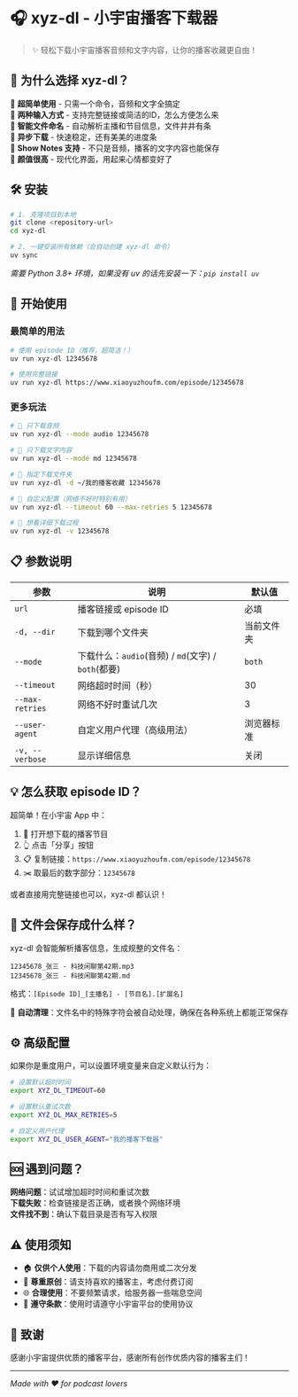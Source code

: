 # 🎧 xyz-dl - 小宇宙播客下载器

> ✨ 轻松下载小宇宙播客音频和文字内容，让你的播客收藏更自由！

## 🌟 为什么选择 xyz-dl？

🎵 **超简单使用** - 只需一个命令，音频和文字全搞定  
📱 **两种输入方式** - 支持完整链接或简洁的ID，怎么方便怎么来  
🎯 **智能文件命名** - 自动解析主播和节目信息，文件井井有条  
🚀 **异步下载** - 快速稳定，还有美美的进度条  
📝 **Show Notes 支持** - 不只是音频，播客的文字内容也能保存  
🎨 **颜值很高** - 现代化界面，用起来心情都变好了  

## 🛠️ 安装

```bash
# 1. 克隆项目到本地
git clone <repository-url>
cd xyz-dl

# 2. 一键安装所有依赖（会自动创建 xyz-dl 命令）
uv sync
```

*需要 Python 3.8+ 环境，如果没有 uv 的话先安装一下：`pip install uv`*

## 🚀 开始使用

### 最简单的用法
```bash
# 使用 episode ID（推荐，超简洁！）
uv run xyz-dl 12345678

# 使用完整链接
uv run xyz-dl https://www.xiaoyuzhoufm.com/episode/12345678
```

### 更多玩法

```bash
# 🎵 只下载音频
uv run xyz-dl --mode audio 12345678

# 📝 只下载文字内容
uv run xyz-dl --mode md 12345678

# 📁 指定下载文件夹
uv run xyz-dl -d ~/我的播客收藏 12345678

# 🔧 自定义配置（网络不好时特别有用）
uv run xyz-dl --timeout 60 --max-retries 5 12345678

# 👀 想看详细下载过程
uv run xyz-dl -v 12345678
```

## 📋 参数说明

| 参数 | 说明 | 默认值 |
|------|------|--------|
| `url` | 播客链接或 episode ID | 必填 |
| `-d, --dir` | 下载到哪个文件夹 | 当前文件夹 |
| `--mode` | 下载什么：`audio`(音频) / `md`(文字) / `both`(都要) | `both` |
| `--timeout` | 网络超时时间（秒） | 30 |
| `--max-retries` | 网络不好时重试几次 | 3 |
| `--user-agent` | 自定义用户代理（高级用法） | 浏览器标准 |
| `-v, --verbose` | 显示详细信息 | 关闭 |

## 💡 怎么获取 episode ID？

超简单！在小宇宙 App 中：

1. 📱 打开想下载的播客节目
2. 👆 点击「分享」按钮  
3. 📋 复制链接：`https://www.xiaoyuzhoufm.com/episode/12345678`
4. ✂️ 取最后的数字部分：`12345678`

或者直接用完整链接也可以，xyz-dl 都认识！

## 📂 文件会保存成什么样？

xyz-dl 会智能解析播客信息，生成规整的文件名：

```
12345678_张三 - 科技闲聊第42期.mp3
12345678_张三 - 科技闲聊第42期.md
```

格式：`[Episode ID]_[主播名] - [节目名].[扩展名]`

🧹 **自动清理**：文件名中的特殊字符会被自动处理，确保在各种系统上都能正常保存

## ⚙️ 高级配置

如果你是重度用户，可以设置环境变量来自定义默认行为：

```bash
# 设置默认超时时间
export XYZ_DL_TIMEOUT=60

# 设置默认重试次数  
export XYZ_DL_MAX_RETRIES=5

# 自定义用户代理
export XYZ_DL_USER_AGENT="我的播客下载器"
```

## 🆘 遇到问题？

**网络问题**：试试增加超时时间和重试次数  
**下载失败**：检查链接是否正确，或者换个网络环境  
**文件找不到**：确认下载目录是否有写入权限  

## ⚠️ 使用须知

- 🏠 **仅供个人使用**：下载的内容请勿商用或二次分发
- 🤝 **尊重原创**：请支持喜欢的播客主，考虑付费订阅
- 🌐 **合理使用**：不要频繁请求，给服务器一些喘息空间
- 📖 **遵守条款**：使用时请遵守小宇宙平台的使用协议

## 💝 致谢

感谢小宇宙提供优质的播客平台，感谢所有创作优质内容的播客主们！

---

*Made with ❤️ for podcast lovers*